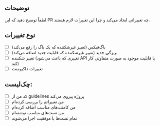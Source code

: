 ## توضیحات
لطفاً توضیح دهید که این PR چه تغییراتی ایجاد می‌کند و چرا این تغییرات لازم هستند.

## نوع تغییرات
- [ ] باگ‌فیکس (تغییر غیرشکننده که یک باگ را رفع می‌کند)
- [ ] ویژگی جدید (تغییر غیرشکننده که قابلیت جدید اضافه می‌کند)
- [ ] تغییر شکننده (تغییری که باعث می‌شود API یا قابلیت موجود به صورت متفاوتی کار کند)
- [ ] تغییرات داکیومنت

## چک‌لیست:
- [ ] کد من از guidelines پروژه پیروی می‌کند
- [ ] من تغییراتم را بررسی کرده‌ام
- [ ] من کامنت‌های مناسب اضافه کرده‌ام
- [ ] من تست‌های مناسب نوشته‌ام
- [ ] تمام تست‌ها با موفقیت اجرا می‌شوند